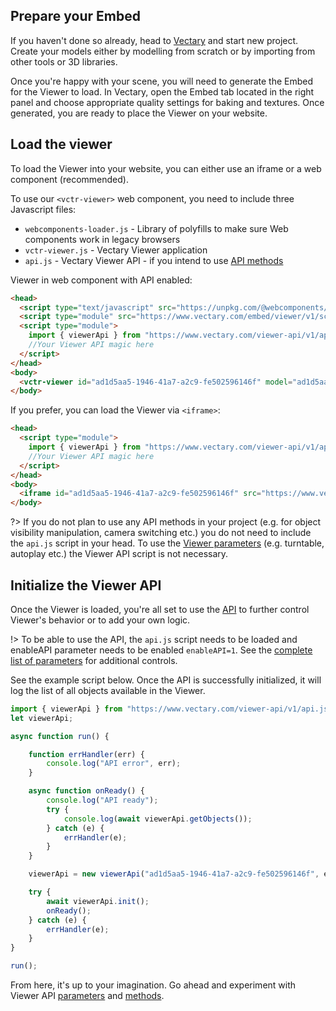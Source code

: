 ## Prepare your Embed

If you haven't done so already, head to [Vectary](https://www.vectary.com) and start new project. Create your models either by modelling from scratch or by importing from other tools or 3D libraries.

Once you're happy with your scene, you will need to generate the Embed for the Viewer to load. In Vectary, open the Embed tab located in the right panel and choose appropriate quality settings for baking and textures. Once generated, you are ready to place the Viewer on your website.

## Load the viewer

To load the Viewer into your website, you can either use an iframe or a web component (recommended). 

To use our `<vctr-viewer>` web component, you need to include three Javascript files:
- `webcomponents-loader.js` - Library of polyfills to make sure Web components work in legacy browsers
- `vctr-viewer.js` - Vectary Viewer application
- `api.js` - Vectary Viewer API - if you intend to use [API methods](methods.md)

Viewer in web component with API enabled:

```html
<head>
  <script type="text/javascript" src="https://unpkg.com/@webcomponents/webcomponentsjs@2.2.7/webcomponents-loader.js"></script>
  <script type="module" src="https://www.vectary.com/embed/viewer/v1/scripts/vctr-viewer.js"></script>
  <script type="module">
    import { viewerApi } from "https://www.vectary.com/viewer-api/v1/api.js";
    //Your Viewer API magic here
  </script>
</head>
<body>
  <vctr-viewer id="ad1d5aa5-1946-41a7-a2c9-fe502596146f" model="ad1d5aa5-1946-41a7-a2c9-fe502596146f" enableApi=1”></vctr-viewer>  
</body>
```

If you prefer, you can load the Viewer via `<iframe>`:

```html
<head> 
  <script type="module">
    import { viewerApi } from "https://www.vectary.com/viewer-api/v1/api.js";
    //Your Viewer API magic here
  </script>
</head>
<body>
  <iframe id="ad1d5aa5-1946-41a7-a2c9-fe502596146f" src="https://www.vectary.com/embed/viewer/v1/viewer.html?model=ad1d5aa5-1946-41a7-a2c9-fe502596146f&enableApi=1" frameborder="0" width="100%" height="480"></iframe>
</body>
```

?> If you do not plan to use any API methods in your project (e.g. for object visibility manipulation, camera switching etc.)  you do not need to include the `api.js` script in your head. To use the [Viewer parameters](parameters.md) (e.g. turntable, autoplay etc.) the Viewer API script is not necessary.

## Initialize the Viewer API

Once the Viewer is loaded, you're all set to use the [API](methods.md) to further control Viewer's behavior or to add your own logic.

!> To be able to use the API, the `api.js` script needs to be loaded and enableAPI parameter needs to be enabled `enableAPI=1`. See the [complete list of parameters](parameters.md) for additional controls.

See the example script below. Once the API is successfully initialized, it will log the list of all objects available in the Viewer.

```javascript
import { viewerApi } from "https://www.vectary.com/viewer-api/v1/api.js";
let viewerApi;

async function run() {    

    function errHandler(err) {
        console.log("API error", err);
    }

    async function onReady() {
        console.log("API ready");
        try {
            console.log(await viewerApi.getObjects());          
        } catch (e) {
            errHandler(e);
        }
    }

    viewerApi = new viewerApi("ad1d5aa5-1946-41a7-a2c9-fe502596146f", errHandler);

    try {
        await viewerApi.init();        
        onReady();
    } catch (e) {
        errHandler(e);
    }
}

run();
```

From here, it's up to your imagination. Go ahead and experiment with Viewer API [parameters](parameters.md) and [methods](methods.md).